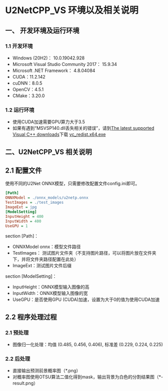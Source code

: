 # U2NetCPP_VS 环境以及相关说明

## 一、 开发环境及运行环境

### 1.1 开发环境
- Windows (20H2)： 10.0.19042.928
- Microsoft Visual Studio Community 2017： 15.9.34
- Microsoft .NET Framework： 4.8.04084
- CUDA：11.2.142
- cuDNN：8.0.5
- OpenCV：4.5.1
- CMake：3.20.0

### 1.2 运行环境

- 使用CUDA加速需要GPU算力大于3.5
- 如果有遇到“MSVSP140.dll丢失相关的错误”，请到[The latest supported Visual C++ downloads](https://support.microsoft.com/en-us/topic/the-latest-supported-visual-c-downloads-2647da03-1eea-4433-9aff-95f26a218cc0)下载 [vc_redist.x64.exe](https://aka.ms/vs/16/release/vc_redist.x64.exe)

## 二、U2NetCPP_VS 相关说明

## 2.1 配置文件

使用不同的U2Net ONNX模型，只需要修改配置文件config.ini即可。

```ini
[Path]
ONNXModel = ./onnx_models/u2netp.onnx
TestImages = ./test_images
ImageExt = jpg
[ModelSetting]
InputHeight = 400
InputWidth = 400
UseGPU = 1
```

section [Path]：
- ONNXModel onnx：模型文件路径
- TestImages： 测试图片文件夹（不支持图片路径，可以将图片放在文件夹下，并将文件夹路径配置在此处）
- ImageExt：测试图片文件后缀

section [ModelSetting]：
- InputHeight：ONNX模型输入图像的高
- InputWidth：ONNX模型输入图像的宽
- UseGPU：是否使用GPU (CUDA)加速，设置为大于0的值为使用CUDA加速

## 2.2 程序处理过程

### 2.1 预处理

- 图像归一化处理：均值 (0.485, 0.456, 0.406), 标准差 (0.229, 0.224, 0.225)

### 2.2 后处理

- 直接输出预测前景概率图（*.png）
- 对概率图使用OTSU算法二值化得到mask，输出背景为白色的分割结果图（*-result.png）